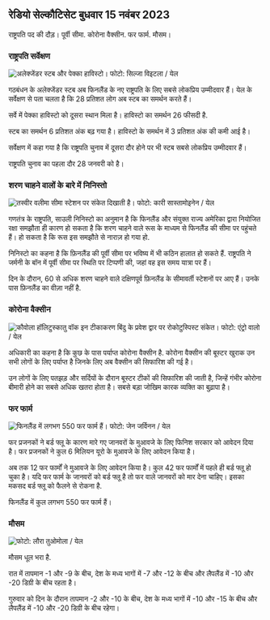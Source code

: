 ## रेडियो सेल्कौटिसेट बुधवार 15 नवंबर 2023

राष्ट्रपति पद की दौड़। पूर्वी सीमा. कोरोना वैक्सीन. फर फार्म. मौसम।

### राष्ट्रपति सर्वेक्षण

![अलेक्जेंडर स्टब और पेक्का हाविस्टो। फोटो: सिल्जा विइटला / येल](https://images.cdn.yle.fi/image/upload/c_crop,h_3188,w_5668,x_0,y_327/ar_1.7777777777777777,c_fill,g_faces,h_675,w_1200/dpr_1.0/q_auto:eco/f_auto/fl_losy/v1698912813/39-11947566543595173663)

गठबंधन के अलेक्जेंडर स्टब अब फिनलैंड के नए राष्ट्रपति के लिए सबसे लोकप्रिय उम्मीदवार हैं। येल के सर्वेक्षण से पता चलता है कि 28 प्रतिशत लोग अब स्टब का समर्थन करते हैं।

सर्वे में पेक्का हाविस्टो को दूसरा स्थान मिला है। हाविस्टो का समर्थन 26 फीसदी है.

स्टब का समर्थन 6 प्रतिशत अंक बढ़ गया है। हाविस्टो के समर्थन में 3 प्रतिशत अंक की कमी आई है।

सर्वेक्षण में कहा गया है कि राष्ट्रपति चुनाव में दूसरा दौर होने पर भी स्टब सबसे लोकप्रिय उम्मीदवार हैं।

राष्ट्रपति चुनाव का पहला दौर 28 जनवरी को है।

### शरण चाहने वालों के बारे में निनिस्तो

![तस्वीर वलीमा सीमा स्टेशन पर संकेत दिखाती है। फोटो: कारी सास्तामोइनेन / येल](https://images.cdn.yle.fi/image/upload/c_crop,h_2908,w_5178,x_0,y_0/ar_1.7777777777777777,c_fill,g_faces,h_675,w_1200/dpr_1.0/q_auto:eco/f_auto/fl_losy/v1699908638/39-120003165528559efc2b)

गणतंत्र के राष्ट्रपति, साउली निनिस्टो का अनुमान है कि फिनलैंड और संयुक्त राज्य अमेरिका द्वारा नियोजित रक्षा समझौता ही कारण हो सकता है कि शरण चाहने वाले रूस के माध्यम से फिनलैंड की सीमा पर पहुंचते हैं। हो सकता है कि रूस इस समझौते से नाराज़ हो गया हो.

निनिस्टो का कहना है कि फ़िनलैंड की पूर्वी सीमा पर भविष्य में भी कठिन हालात हो सकते हैं. राष्ट्रपति ने जर्मनी के बॉन में पूर्वी सीमा पर स्थिति पर टिप्पणी की, जहां वह इस समय यात्रा पर हैं।

दिन के दौरान, 60 से अधिक शरण चाहने वाले दक्षिणपूर्व फ़िनलैंड के सीमावर्ती स्टेशनों पर आए हैं। उनके पास फ़िनलैंड का वीज़ा नहीं है.

### कोरोना वैक्सीन

![कौवोला हॉलिटुस्कातु वॉक इन टीकाकरण बिंदु के प्रवेश द्वार पर रोकोटुस्पिस्ट संकेत। फोटो: एंट्रो वालो / येल](https://images.cdn.yle.fi/image/upload/c_crop,h_3247,w_5773,x_0,y_601/ar_1.7777777777777777,c_fill,g_faces,h_675,w_1200/dpr_1.0/q_auto:eco/f_auto/fl_losy/v1699867130/39-11997076551e51acfff3)

अधिकारी का कहना है कि कुछ के पास पर्याप्त कोरोना वैक्सीन है. कोरोना वैक्सीन की बूस्टर खुराक उन सभी लोगों के लिए पर्याप्त है जिनके लिए अब वैक्सीन की सिफारिश की गई है।

उन लोगों के लिए पतझड़ और सर्दियों के दौरान बूस्टर टीकों की सिफारिश की जाती है, जिन्हें गंभीर कोरोना बीमारी होने का सबसे अधिक खतरा होता है। सबसे बड़ा जोखिम कारक व्यक्ति का बुढ़ापा है।

### फर फार्म

![फिनलैंड में लगभग 550 फर फार्म हैं। फोटो: जेन जर्विनन / येल](https://images.cdn.yle.fi/image/upload/c_crop,h_4597,w_8174,x_18,y_0/ar_1.777777777777777,c_fill,g_faces,h_675,w_1200/dpr_1.0/q_auto:eco/f_auto/fl_losy/v1696520468/39-1181997651ed401620a0)

फर प्रजनकों ने बर्ड फ्लू के कारण मारे गए जानवरों के मुआवजे के लिए फिनिश सरकार को आवेदन दिया है। फर प्रजनकों ने कुल 6 मिलियन यूरो के मुआवजे के लिए आवेदन किया है।

अब तक 12 फर फार्मों ने मुआवजे के लिए आवेदन किया है। कुल 42 फर फार्मों में पहले ही बर्ड फ्लू हो चुका है। यदि फर फार्म के जानवरों को बर्ड फ्लू है तो फर वाले जानवरों को मार देना चाहिए। इसका मकसद बर्ड फ्लू को फैलने से रोकना है.

फिनलैंड में कुल लगभग 550 फर फार्म हैं।

### मौसम

![ फोटो: लौरा तुओमोला / येल](https://images.cdn.yle.fi/image/upload/c_crop,h_1080,w_1919,x_0,y_0/ar_1.7777777777777777,c_fill,g_faces,h_675,w_1200/dpr_1.0/q_auto:eco/f_auto/fl_losy/v1700050702/39-12009776554b6f9117dc)

मौसम धूल भरा है.

रात में तापमान -1 और -9 के बीच, देश के मध्य भागों में -7 और -12 के बीच और लैपलैंड में -10 और -20 डिग्री के बीच रहता है।

गुरुवार को दिन के दौरान तापमान -2 और -10 के बीच, देश के मध्य भागों में -10 और -15 के बीच और लैपलैंड में -10 और -20 डिग्री के बीच रहेगा।